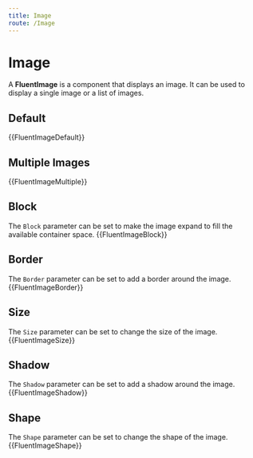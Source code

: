 ```yaml
---
title: Image
route: /Image
---
```


# Image

A **FluentImage** is a component that displays an image. It can be used to display a single image or a list of images.

## Default
{{FluentImageDefault}}

## Multiple Images
{{FluentImageMultiple}}

## Block
The `Block` parameter can be set to make the image expand to fill the available container space.
{{FluentImageBlock}}

## Border
The `Border` parameter can be set to add a border around the image.
{{FluentImageBorder}}

## Size
The `Size` parameter can be set to change the size of the image.
{{FluentImageSize}}

## Shadow
The `Shadow` parameter can be set to add a shadow around the image.
{{FluentImageShadow}}

## Shape
The `Shape` parameter can be set to change the shape of the image.
{{FluentImageShape}}
